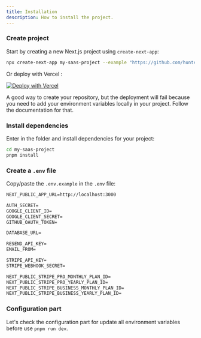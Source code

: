 ```yaml
---
title: Installation
description: How to install the project.
---
```


<Steps>

### Create project

Start by creating a new Next.js project using `create-next-app`:

```bash
npx create-next-app my-saas-project --example "https://github.com/hunterzhang86/fflow-next"
```

Or deploy with Vercel :

[![Deploy with Vercel](https://vercel.com/button)](https://vercel.com/new/clone?repository-url=https%3A%2F%2Fgithub.com%2Fhunterzhang86%2Ffflow-next)

<Callout type="warning" twClass="mt-4">
  A good way to create your repository, but the deployment will fail because you
  need to add your environment variables locally in your project. Follow the
  documentation for that.
</Callout>

### Install dependencies

Enter in the folder and install dependencies for your project:

```bash
cd my-saas-project
pnpm install
```

### Create a `.env` file

Copy/paste the `.env.example` in the `.env` file:

```md title=".env"
NEXT_PUBLIC_APP_URL=http://localhost:3000

AUTH_SECRET=
GOOGLE_CLIENT_ID=
GOOGLE_CLIENT_SECRET=
GITHUB_OAUTH_TOKEN=

DATABASE_URL=

RESEND_API_KEY=
EMAIL_FROM=

STRIPE_API_KEY=
STRIPE_WEBHOOK_SECRET=

NEXT_PUBLIC_STRIPE_PRO_MONTHLY_PLAN_ID=
NEXT_PUBLIC_STRIPE_PRO_YEARLY_PLAN_ID=
NEXT_PUBLIC_STRIPE_BUSINESS_MONTHLY_PLAN_ID=
NEXT_PUBLIC_STRIPE_BUSINESS_YEARLY_PLAN_ID=
```

### Configuration part

Let's check the configuration part for update all environment variables before use `pnpm run dev`.

</Steps>
